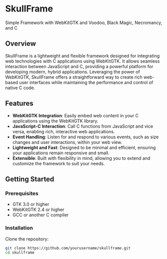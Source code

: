 # SkullFrame
Simple Framework with WebKitGTK and Voodoo, Black Magic, Necromancy, and C

## Overview
SkullFrame is a lightweight and flexible framework designed for integrating web technologies with C applications using WebKitGTK. It allows seamless interaction between JavaScript and C, providing a powerful platform for developing modern, hybrid applications. Leveraging the power of WebKitGTK, SkullFrame offers a straightforward way to create rich web-based user interfaces while maintaining the performance and control of native C code.

## Features

- **WebKitGTK Integration**: Easily embed web content in your C applications using the WebKitGTK library.
- **JavaScript-C Interaction**: Call C functions from JavaScript and vice versa, enabling rich, interactive web applications.
- **Event Handling**: Listen for and respond to various events, such as size changes and user interactions, within your web view.
- **Lightweight and Fast**: Designed to be minimal and efficient, ensuring your applications remain responsive and small.
- **Extensible**: Built with flexibility in mind, allowing you to extend and customize the framework to suit your needs.

## Getting Started

### Prerequisites

- GTK 3.0 or higher
- WebKitGTK 2.4 or higher
- GCC or another C compiler

### Installation

Clone the repository:

```sh
git clone https://github.com/yourusername/skullframe.git
cd skullframe


